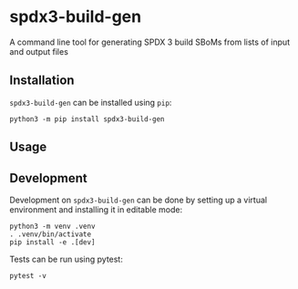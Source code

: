 # spdx3-build-gen
A command line tool for generating SPDX 3 build SBoMs from lists of input and
output files

## Installation

`spdx3-build-gen` can be installed using `pip`:

```shell
python3 -m pip install spdx3-build-gen
```

## Usage

## Development

Development on `spdx3-build-gen` can be done by setting up a virtual
environment and installing it in editable mode:

```shell
python3 -m venv .venv
. .venv/bin/activate
pip install -e .[dev]
```

Tests can be run using pytest:

```shell
pytest -v
```
